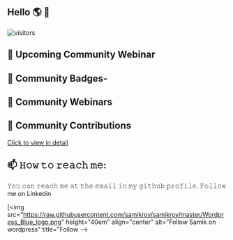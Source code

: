 ## Hello 🌎 👋

![visitors](https://visitor-badge-reloaded.herokuapp.com/badge?page_id=samikroy.samikroy&color=00df00)
## 🔔 Upcoming Community Webinar
## 🔔 Community Badges-
## 🔔 Community Webinars
## 🔔 Community Contributions
[Click to view in detail](https://github.com/Azure/Azure-Sentinel/pulls?q=is%3Apr+author%3Asamikroy)
## 📫 𝙷𝚘𝚠 𝚝𝚘 𝚛𝚎𝚊𝚌𝚑 𝚖𝚎:
𝚈𝚘𝚞 𝚌𝚊𝚗 𝚛𝚎𝚊𝚌𝚑 𝚖𝚎 𝚊𝚝 𝚝𝚑𝚎 𝚎𝚖𝚊𝚒𝚕 𝚒𝚗 𝚖𝚢 𝚐𝚒𝚝𝚑𝚞𝚋 𝚙𝚛𝚘𝚏𝚒𝚕𝚎. 𝙵𝚘𝚕𝚕𝚘𝚠 me on Linkedin ![<img src="https://raw.githubusercontent.com/paulkeelymvp/paulkeelymvp/master/linkedin.png" height="40em" align="center" alt="Follow Paul on LinkedIn" title="Follow Paul on LinkedIn"/>](https://www.linkedin.com/in/paulkeely/)


[<img src="https://raw.githubusercontent.com/samikroy/samikroy/master/Wordpress_Blue_logo.png" height="40em" align="center" alt="Follow Samik on wordpress" title="Follow 
-->
